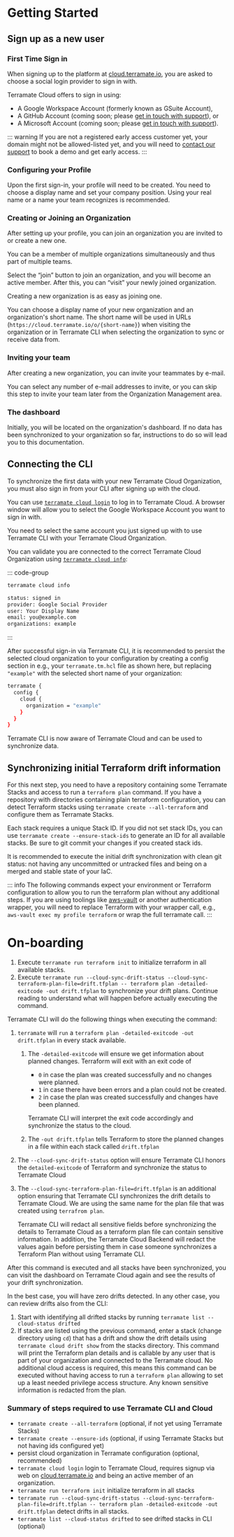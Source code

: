 # Getting Started

## Sign up as a new user

### First Time Sign in

When signing up to the platform at [cloud.terramate.io](https://cloud.terramate.io/), you are asked to choose a social
login provider to sign in with.

Terramate Cloud offers to sign in using:

- A Google Workspace Account (formerly known as GSuite Account),
- A GitHub Account (coming soon; please [get in touch with support](mailto:hello@terramate.io)), or
- A Microsoft Account (coming soon; please [get in touch with support](mailto:hello@terramate.io)).

::: warning
If you are not a registered early access customer yet, your domain might not be allowed-listed yet, and you will need to
[contact our support](mailto:hello@terramate.io) to book a demo and get early access.
:::

### Configuring your Profile

Upon the first sign-in, your profile will need to be created. You need to choose a display name and set your company position. Using your real name or a name your team recognizes is recommended.

### Creating or Joining an Organization

After setting up your profile, you can join an organization you are invited to or create a new one.

You can be a member of multiple organizations simultaneously and thus part of multiple teams.

Select the “join” button to join an organization, and you will become an active member. After this, you can “visit” your newly joined organization.

Creating a new organization is as easy as joining one.

You can choose a display name of your new organization and an organization's short name. The short name will be used in URLs (`https://cloud.terramate.io/o/{short-name}`) when visiting the organization or in Terramate CLI when selecting the organization to sync or receive data from.

### Inviting your team

After creating a new organization, you can invite your teammates by e-mail.

You can select any number of e-mail addresses to invite, or you can skip this step to invite your team later from the Organization Management area.

### The dashboard

Initially, you will be located on the organization's dashboard. If no data has been synchronized to your organization so far, instructions to do so will lead you to this documentation.

## Connecting the CLI

To synchronize the first data with your new Terramate Cloud Organization, you must also sign in from your CLI after signing up with the cloud.

You can use [`terramate cloud login`](../../cli/cmdline/cloud/cloud-login.md) to log in to Terramate Cloud. A browser window will allow you to select the Google Workspace Account you want to sign in with.

You need to select the same account you just signed up with to use Terramate CLI with your Terramate Cloud Organization.

You can validate you are connected to the correct Terramate Cloud Organization using [`terramate cloud info`](../../cli/cmdline/cloud/cloud-info.md):

::: code-group

```sh [shell]
terramate cloud info
```

```sh [output]
status: signed in
provider: Google Social Provider
user: Your Display Name
email: you@example.com
organizations: example
```

:::

After successful sign-in via Terramate CLI, it is recommended to persist the selected cloud organization to your configuration
by creating a config section in e.g., your `terramate.tm.hcl` file as shown here, but replacing `"example"` with the selected
short name of your organization:

```bash
terramate {
  config {
    cloud {
      organization = "example"
    }
  }
}
```

Terramate CLI is now aware of Terramate Cloud and can be used to synchronize data.

## Synchronizing initial Terraform drift information

For this next step, you need to have a repository containing some Terramate Stacks and access to run a `terraform plan` command. If you have a repository with directories containing plain terraform configuration, you can detect Terraform stacks using `terramate create --all-terraform` and configure them as Terramate Stacks.

Each stack requires a unique Stack ID. If you did not set stack IDs, you can use `terramate create --ensure-stack-ids` to generate an ID for all available stacks. Be sure to git commit your changes if you created stack ids.

It is recommended to execute the initial drift synchronization with clean git status: not having any uncommitted or untracked files and being on a merged and stable state of your IaC.

::: info
The following commands expect your environment or Terraform configuration to allow you to run the terraform plan without any additional steps.
If you are using toolings like [aws-vault](https://github.com/99designs/aws-vault) or another authentication wrapper,
you will need to replace Terraform with your wrapper call, e.g., `aws-vault exec my profile terraform` or wrap the full terramate call.
:::

# On-boarding

1. Execute `terramate run terraform init` to initialize terraform in all available stacks.
2. Execute `terramate run --cloud-sync-drift-status --cloud-sync-terraform-plan-file=drift.tfplan -- terraform plan -detailed-exitcode -out drift.tfplan` to synchronize your drift plans. Continue reading to understand what will happen before actually executing the command.

Terramate CLI will do the following things when executing the command:

1. `terramate` will `run` a `terraform plan -detailed-exitcode -out drift.tfplan` in every stack available.

   1. The `-detailed-exitcode` will ensure we get information about planned changes. Terraform will exit with an exit code of

      - `0` in case the plan was created successfully and no changes were planned.
      - `1` in case there have been errors and a plan could not be created.
      - `2` in case the plan was created successfully and changes have been planned.

      Terramate CLI will interpret the exit code accordingly and synchronize the status to the cloud.

   2. The `-out drift.tfplan` tells Terraform to store the planned changes in a file within each stack called `drift.tfplan`

2. The `--cloud-sync-drift-status` option will ensure Terramate CLI honors the `detailed-exitcode` of Terraform and synchronize the status to Terramate Cloud
3. The `--cloud-sync-terraform-plan-file=drift.tfplan` is an additional option ensuring that Terramate CLI synchronizes the drift details to Terramate Cloud. We are using the same name for the plan file that was created using `terrafrom plan`.

   Terramate CLI will redact all sensitive fields before synchronizing the details to Terramate Cloud as a terraform plan file can contain sensitive information. In addition, the Terramate Cloud Backend will redact the values again before persisting them in case someone synchronizes a Terraform Plan without using Terramate CLI.

After this command is executed and all stacks have been synchronized, you can visit the dashboard on Terramate Cloud again and see the results of your drift synchronization.

In the best case, you will have zero drifts detected. In any other case, you can review drifts also from the CLI:

1. Start with identifying all drifted stacks by running `terramate list --cloud-status drifted`
2. If stacks are listed using the previous command, enter a stack (change directory using `cd`) that has a drift and show the drift details using `terramate cloud drift show` from the stacks directory. This command will print the Terraform plan details and is callable by any user that is part of your organization and connected to the Terramate cloud. No additional cloud access is required, this means this command can be executed without having access to run a `terraform plan` allowing to set up a least needed privilege access structure. Any known sensitive information is redacted from the plan.

### Summary of steps required to use Terramate CLI and Cloud

- `terramate create --all-terraform` (optional, if not yet using Terramate Stacks)
- `terramate create --ensure-ids` (optional, if using Terramate Stacks but not having ids configured yet)
- persist cloud organization in Terramate configuration (optional, recommended)
- `terramate cloud login` login to Terramate Cloud, requires signup via web on [cloud.terramate.io](http://cloud.terramate.io) and being an active member of an organization.
- `terramate run terraform init` initialize terraform in all stacks
- `terramate run --cloud-sync-drift-status --cloud-sync-terraform-plan-file=drift.tfplan -- terraform plan -detailed-exitcode -out drift.tfplan` detect drifts in all stacks.
- `terramate list --cloud-status drifted` to see drifted stacks in CLI (optional)
